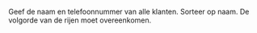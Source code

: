 Geef de naam en telefoonnummer van alle klanten. Sorteer op naam. De volgorde van de rijen moet overeenkomen.

